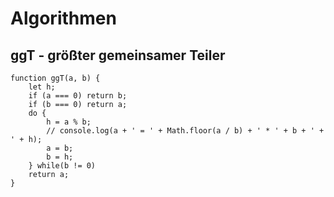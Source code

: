 # Algorithmen

## ggT - größter gemeinsamer Teiler
```JS
function ggT(a, b) {
    let h; 
    if (a === 0) return b;
    if (b === 0) return a;
    do {
        h = a % b; 
        // console.log(a + ' = ' + Math.floor(a / b) + ' * ' + b + ' + ' + h);
        a = b;
        b = h;
    } while(b != 0)
    return a; 
}
```
